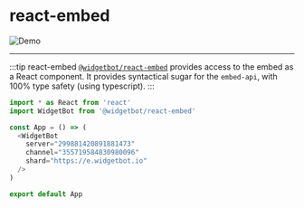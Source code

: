 # react-embed

![Demo](https://i.imgur.com/b2SirC2.png)

---

:::tip react-embed
[`@widgetbot/react-embed`](/embed/react-embed/README.md) provides access to the embed as a React component. It provides syntactical sugar for the `embed-api`, with 100% type safety (using typescript).
:::
```ts
import * as React from 'react'
import WidgetBot from '@widgetbot/react-embed'

const App = () => (
  <WidgetBot
    server="299881420891881473"
    channel="355719584830980096"
    shard="https://e.widgetbot.io"
  />
)

export default App
```
